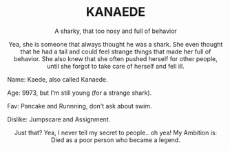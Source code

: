<h1 align="center">KANAEDE</h1>
<p align="center">A sharky, that too nosy and full of behavior</p>
<p align="center">
  Yea, she is someone that always thought he was a shark. She even thought that he had a tail and could feel strange things that made her full of behavior.
  She also knew that she often pushed herself for other people, until she forgot to take care of herself and fell ill.
</p>

Name: Kaede, also called Kanaede.

Age: 9973, but I'm still young (for a strange shark).

Fav: Pancake and Runnning, don't ask about swim.

Dislike: Jumpscare and Assignment.

<p align="center">Just that? Yea, I never tell my secret to people.. oh yea! My Ambition is: Died as a poor person who became a legend.</p>
